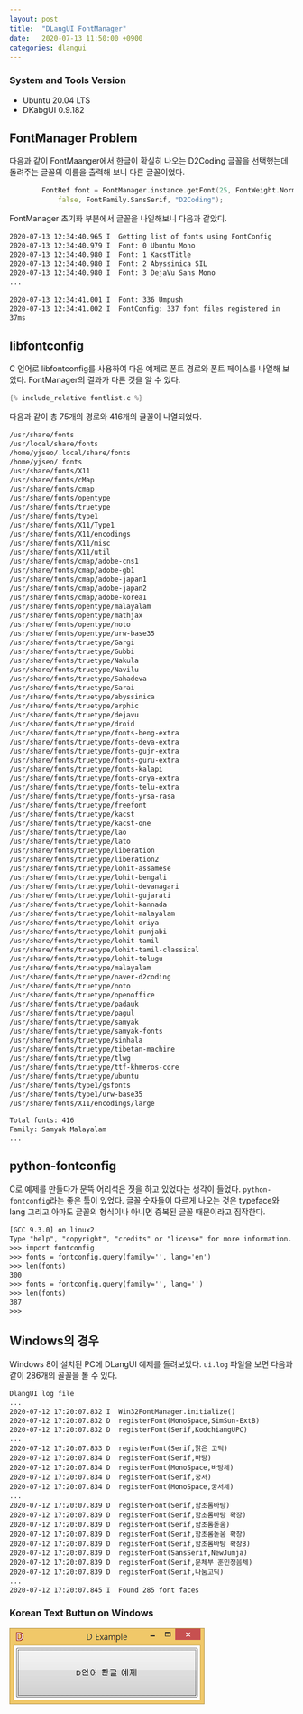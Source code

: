 ```yaml
---
layout: post
title:  "DLangUI FontManager"
date:   2020-07-13 11:50:00 +0900
categories: dlangui
---
```


### System and Tools Version

- Ubuntu 20.04 LTS
- DKabgUI 0.9.182 

## FontManager Problem

다음과 같이 FontMaanger에서 한글이 확실히 나오는 D2Coding 글꼴을
선택했는데 돌려주는 글꼴의 이름을 출력해 보니 다른 글꼴이었다.

```d
        FontRef font = FontManager.instance.getFont(25, FontWeight.Normal,
            false, FontFamily.SansSerif, "D2Coding");
```

FontManager 초기화 부분에서 글꼴을 나일해보니 다음과 갈았디.

```
2020-07-13 12:34:40.965 I  Getting list of fonts using FontConfig
2020-07-13 12:34:40.979 I  Font: 0 Ubuntu Mono
2020-07-13 12:34:40.980 I  Font: 1 KacstTitle
2020-07-13 12:34:40.980 I  Font: 2 Abyssinica SIL
2020-07-13 12:34:40.980 I  Font: 3 DejaVu Sans Mono
...

2020-07-13 12:34:41.001 I  Font: 336 Umpush
2020-07-13 12:34:41.002 I  FontConfig: 337 font files registered in 37ms
```

## libfontconfig 
C 언어로 libfontconfig를 사용하여 다음 예제로 폰트 경로와 폰트 페이스를
나열해 보았다. FontManager의 결과가 다른 것을 알 수 있다.

```c
{% include_relative fontlist.c %}
```

다음과 같이 총 75개의 경로와 416개의 글꼴이 나열되었다.
```
/usr/share/fonts
/usr/local/share/fonts
/home/yjseo/.local/share/fonts
/home/yjseo/.fonts
/usr/share/fonts/X11
/usr/share/fonts/cMap
/usr/share/fonts/cmap
/usr/share/fonts/opentype
/usr/share/fonts/truetype
/usr/share/fonts/type1
/usr/share/fonts/X11/Type1
/usr/share/fonts/X11/encodings
/usr/share/fonts/X11/misc
/usr/share/fonts/X11/util
/usr/share/fonts/cmap/adobe-cns1
/usr/share/fonts/cmap/adobe-gb1
/usr/share/fonts/cmap/adobe-japan1
/usr/share/fonts/cmap/adobe-japan2
/usr/share/fonts/cmap/adobe-korea1
/usr/share/fonts/opentype/malayalam
/usr/share/fonts/opentype/mathjax
/usr/share/fonts/opentype/noto
/usr/share/fonts/opentype/urw-base35
/usr/share/fonts/truetype/Gargi
/usr/share/fonts/truetype/Gubbi
/usr/share/fonts/truetype/Nakula
/usr/share/fonts/truetype/Navilu
/usr/share/fonts/truetype/Sahadeva
/usr/share/fonts/truetype/Sarai
/usr/share/fonts/truetype/abyssinica
/usr/share/fonts/truetype/arphic
/usr/share/fonts/truetype/dejavu
/usr/share/fonts/truetype/droid
/usr/share/fonts/truetype/fonts-beng-extra
/usr/share/fonts/truetype/fonts-deva-extra
/usr/share/fonts/truetype/fonts-gujr-extra
/usr/share/fonts/truetype/fonts-guru-extra
/usr/share/fonts/truetype/fonts-kalapi
/usr/share/fonts/truetype/fonts-orya-extra
/usr/share/fonts/truetype/fonts-telu-extra
/usr/share/fonts/truetype/fonts-yrsa-rasa
/usr/share/fonts/truetype/freefont
/usr/share/fonts/truetype/kacst
/usr/share/fonts/truetype/kacst-one
/usr/share/fonts/truetype/lao
/usr/share/fonts/truetype/lato
/usr/share/fonts/truetype/liberation
/usr/share/fonts/truetype/liberation2
/usr/share/fonts/truetype/lohit-assamese
/usr/share/fonts/truetype/lohit-bengali
/usr/share/fonts/truetype/lohit-devanagari
/usr/share/fonts/truetype/lohit-gujarati
/usr/share/fonts/truetype/lohit-kannada
/usr/share/fonts/truetype/lohit-malayalam
/usr/share/fonts/truetype/lohit-oriya
/usr/share/fonts/truetype/lohit-punjabi
/usr/share/fonts/truetype/lohit-tamil
/usr/share/fonts/truetype/lohit-tamil-classical
/usr/share/fonts/truetype/lohit-telugu
/usr/share/fonts/truetype/malayalam
/usr/share/fonts/truetype/naver-d2coding
/usr/share/fonts/truetype/noto
/usr/share/fonts/truetype/openoffice
/usr/share/fonts/truetype/padauk
/usr/share/fonts/truetype/pagul
/usr/share/fonts/truetype/samyak
/usr/share/fonts/truetype/samyak-fonts
/usr/share/fonts/truetype/sinhala
/usr/share/fonts/truetype/tibetan-machine
/usr/share/fonts/truetype/tlwg
/usr/share/fonts/truetype/ttf-khmeros-core
/usr/share/fonts/truetype/ubuntu
/usr/share/fonts/type1/gsfonts
/usr/share/fonts/type1/urw-base35
/usr/share/fonts/X11/encodings/large
```

```
Total fonts: 416
Family: Samyak Malayalam
...
```

## python-fontconfig 

C로 예제를 만들다가 문뜩 어리석은 짓을 하고 있었다는 생각이 들었다.
`python-fontconfig`라는 좋은 툴이 있었다.
글꼴 숫자들이 다르게 나오는 것은 typeface와 lang 그리고 아마도
글꼴의 형식이나 아니면 중복된 글꼴 때문이라고 짐작한다.

```
[GCC 9.3.0] on linux2
Type "help", "copyright", "credits" or "license" for more information.
>>> import fontconfig
>>> fonts = fontconfig.query(family='', lang='en')
>>> len(fonts)
300
>>> fonts = fontconfig.query(family='', lang='')
>>> len(fonts)
387
>>> 
```

## Windows의 경우

Windows 8이 설치된 PC에 DLangUI 예제를 돌려보았다.
`ui.log` 파일을 보면 다음과 같이 286개의 골꼴을 볼 수 있다.

```
DlangUI log file
...
2020-07-12 17:20:07.832 I  Win32FontManager.initialize()
2020-07-12 17:20:07.832 D  registerFont(MonoSpace,SimSun-ExtB)
2020-07-12 17:20:07.832 D  registerFont(Serif,KodchiangUPC)
...
2020-07-12 17:20:07.833 D  registerFont(Serif,맑은 고딕)
2020-07-12 17:20:07.834 D  registerFont(Serif,바탕)
2020-07-12 17:20:07.834 D  registerFont(MonoSpace,바탕체)
2020-07-12 17:20:07.834 D  registerFont(Serif,궁서)
2020-07-12 17:20:07.834 D  registerFont(MonoSpace,궁서체)
...
2020-07-12 17:20:07.839 D  registerFont(Serif,함초롬바탕)
2020-07-12 17:20:07.839 D  registerFont(Serif,함초롬바탕 확장)
2020-07-12 17:20:07.839 D  registerFont(Serif,함초롬돋움)
2020-07-12 17:20:07.839 D  registerFont(Serif,함초롬돋움 확장)
2020-07-12 17:20:07.839 D  registerFont(Serif,함초롬바탕 확장B)
2020-07-12 17:20:07.839 D  registerFont(SansSerif,NewJumja)
2020-07-12 17:20:07.839 D  registerFont(Serif,문체부 훈민정음체)
2020-07-12 17:20:07.839 D  registerFont(Serif,나눔고딕)
...
2020-07-12 17:20:07.845 I  Found 285 font faces
```

### Korean Text Buttun on Windows

![Korean Text Button](/image/dlangui_hello_ko_win.png)